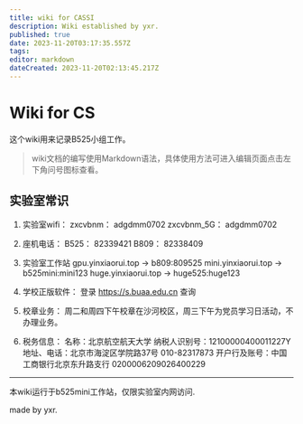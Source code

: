 ```yaml
---
title: wiki for CASSI
description: Wiki established by yxr.
published: true
date: 2023-11-20T03:17:35.557Z
tags: 
editor: markdown
dateCreated: 2023-11-20T02:13:45.217Z
---
```


# Wiki for CS
这个wiki用来记录B525小组工作。

> wiki文档的编写使用Markdown语法，具体使用方法可进入编辑页面点击左下角问号图标查看。

## 实验室常识
1. 实验室wifi：
zxcvbnm： adgdmm0702
zxcvbnm_5G： adgdmm0702

2. 座机电话：
B525： 82339421
B809： 82338409

3. 实验室工作站
gpu.yinxiaorui.top -> b809:809525
mini.yinxiaorui.top -> b525mini:mini123
huge.yinxiaorui.top -> huge525:huge123

4. 学校正版软件：
登录 https://s.buaa.edu.cn 查询

5. 校章业务：
周二和周四下午校章在沙河校区，周三下午为党员学习日活动，不办理业务。

6. 税务信息：
名称：北京航空航天大学
纳税人识别号：12100000400011227Y
地址、电话：北京市海淀区学院路37号 010-82317873
开户行及账号：中国工商银行北京东升路支行 0200006209026400229

---
本wiki运行于b525mini工作站，仅限实验室内网访问.

made by yxr.